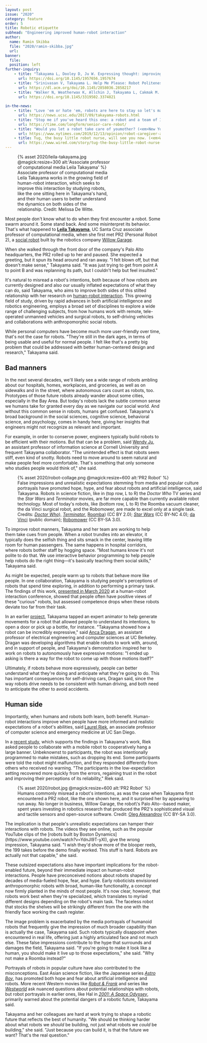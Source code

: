 ```yaml
---
layout: post
issue: "2020"
category: feature
order: 5
title: Robotic etiquette
subhead: "Engineering improved human-robot interaction"
author:
  name: Ramin Skibba
  file: "2020/ramin-skibba.jpg"
  url: 
banner:
  file: 
  position: left
further-inquiry:
    - title: "Takayama L, Dooley D, Ju W. Expressing thought: improving robot readability with animation principles. Proceedings of the 6th ACM/IEEE International Conference on Human-Robot Interaction. March 2011, 69-76."
      url: https://doi.org/10.1145/1957656.1957674
    - title: "Srinivasan V, Takayama L. Help Me Please: Robot Politeness Strategies for Soliciting Help From Humans. Proceedings of the 2016 CHI Conference on Human Factors in Computing Systems. May 2016 4945-4955."
      url: https://dl.acm.org/doi/10.1145/2858036.2858217
    - title: "Walker N, Weatherwax K, Allchin J, Takayama L, Cakmak M. Human Perceptions of a Curious Robot that Performs Off-Task Actions.Proceedings of the 2020 ACM/IEEE International Conference on Human-Robot Interaction (HRI). March 2020, 529-538."
      url: https://doi.org/10.1145/3319502.3374821
   
in-the-news:
    - title: "Love 'em or hate 'em, robots are here to stay so let's make them better, says psychology prof. (UCSC News, September 12, 2017)"
      url: https://news.ucsc.edu/2017/09/takayama-robots.html
    - title: "Stop me if you've heard this one: a robot and a team of Irish scientists walk into a senior living home. (*Time*, October 4, 2019,)"
      url: https://time.com/longform/senior-care-robot/
    - title: "Would you let a robot take care of youmother? (<em>New York Times</em>, December 13, 2019)"
      url: https://www.nytimes.com/2019/12/13/opinion/robot-caregiver-aging.html
    - title: Tug, the busy little robot nurse, will see you now. (<em>Wired</em>, November 10, 2017).
      url: https://www.wired.com/story/tug-the-busy-little-robot-nurse-will-see-you-now/
---
```


<figure class="left" style="width:300px;">
  {% asset 2020/leila-takayama.jpg @magick:resize=300 alt:'Associate professor of computational media Leila Takayama' %}<figcaption>Associate professor of computational media Leila Takayama works in the
growing field of human-robot interaction, which seeks to improve this
interaction by studying robots, like the one sitting here in Takayama's
hand, and their human users to better understand the dynamics on both
sides of the relationship. Credit: Melissa De Witte.</figcaption>
</figure>

Most people don't know what to do when they first encounter a robot.
Some swarm around it. Some stand back. And some misinterpret its
behavior. That's what happened to [**Leila
Takayama**](https://www.soe.ucsc.edu/people/takayama), UC
Santa Cruz associate professor of computational media, when she first
met PR2 (Personal Robot 2), a [social
robot](https://en.wikipedia.org/wiki/Social_robot) built by
the robotics company [Willow
Garage](https://en.wikipedia.org/wiki/Willow_Garage).

When she walked through the front door of the company's Palo Alto
headquarters, the PR2 rolled up to her and paused. She expected a
greeting, but it spun its head around and ran away. "I felt blown off,
but that doesn't make sense," Takayama said. "It was just trying to get
from point A to point B and was replanning its path, but I couldn't help
but feel insulted."

It's natural to misread a robot's intentions, both because of how robots
are currently designed and also our usually inflated expectations of
what they can do, said Takayama, who aims to improve both sides of this
stilted relationship with her research on [human-robot
interaction](https://en.wikipedia.org/wiki/Human%E2%80%93robot_interaction).
This growing field of study, driven by rapid advances in both artificial
intelligence and robotics engineering, employs a broad set of
disciplines to explore a wide range of challenging subjects, from how
humans work with remote, tele-operated unmanned vehicles and surgical
robots, to self-driving vehicles and collaborations
with anthropomorphic social robots.

While personal computers have become much more user-friendly over time,
that's not the case for robots. "They're still in the dark ages, in
terms of being usable and useful for normal people. I felt like that's a
pretty big problem that could be addressed with better human-centered
design and research," Takayama said.

## Bad manners ##

In the next several decades, we'll likely see a wide range of robots
ambling about our hospitals, homes, workplaces, and groceries, as well
as on sidewalks and in the street, where autonomous cars count as
robots, too. Prototypes of those future robots already wander about some
cities, especially in the Bay Area. But today's robots lack the subtle
common sense we humans take for granted every day as we navigate our
social world. And without this common sense in robots, humans get
confused. Takayama's broad background in the social sciences, cognitive
science, behavioral science, and psychology, comes in handy here, giving
her insights that engineers might not recognize as relevant and
important.

For example, in order to conserve power, engineers typically build
robots to be efficient with their motions. But that can be a problem,
said [Wendy
Ju](https://tech.cornell.edu/people/wendy-ju/), an
assistant professor of information science at Cornell University and
frequent Takayama collaborator. "The unintended effect is that robots
seem stiff, even kind of snotty. Robots need to move around to seem
natural and make people feel more comfortable. That's something that
only someone who studies people would think of," she said.
<figure class="" style="width:600px;">
  {% asset 2020/robot-collage.png @magick:resize=600 alt:'PR2 Robot' %}<figcaption>False impressions and unrealistic expectations stemming from media and
popular culture portrayals have promoted hope, hype, and fear about
robots and artificial intelligence, said Takayama. Robots in science
fiction, like in (top row, L to R) the <em>Doctor Who</em> TV series and the
<em>Star Wars</em> and <em>Terminator</em> movies, are far more capable than currently
available robot technology. Most of today&#39;s robots, like (bottom row, L
to R) the Roomba vacuum cleaner, the da Vinci surgical robot, and the
Robomower, are made to excel only at a single task. Credits: <a href="https://commons.wikimedia.org/wiki/File:Doctor_Who_50th_Celebration_-_Cyberman_(11001236893"><em>Doctor
Who</em></a>),
<a href="https://commons.wikimedia.org/wiki/File:Terminator.JPG"><em>Terminator</em></a>,
<a href="https://commons.wikimedia.org/wiki/File:IRobot_Roomba_870_(15860914940">Roomba</a>)
(CC BY 2.0); <a href="http://pngimg.com/download/28371"><em>Star Wars</em></a> (CC BY-NC
4.0); <a href="https://commons.wikimedia.org/wiki/File:WBAMC_first_in_DoD_to_use_robot_for_surgery_160426-A-EK666-506.jpg">da
Vinci</a>
(public domain);
<a href="https://commons.wikimedia.org/wiki/File:Robomow_110_City_2012-06-05.jpg">Robomower</a>
(CC BY-SA 3.0).</figcaption>
</figure>
To improve robot manners, Takayama and her team are working to help them
take cues from people. When a robot trundles into an elevator, it
typically does the selfish thing and sits smack in the center, leaving
little room for human passengers. The same happens in hospital
corridors, where robots bother staff by hogging space. "Most humans know
it's not polite to do that. We use interactive behavior programming to
help people help robots do the right thing&mdash;it's basically teaching
them social skills," Takayama said.

As might be expected, people warm up to robots that behave more like
people. In one collaboration, Takayama is studying people's perceptions
of robots that spend time exploring, in addition to performing a primary
task. The findings of this work, [presented in March
2020](https://doi.org/10.1145/3319502.3374821) at a human-robot
interaction conference, showed that people often have positive views of
these "curious" robots, but assessed competence drops when these robots
deviate too far from their task.

In an earlier
[project](http://www.leilatakayama.org/downloads/Takayama.Animation_HRI2011_prepress.pdf),
Takayama tapped an expert animator to help generate movements for a
robot that allowed people to understand its intentions, to open a door
or pick up a bottle, for instance. "Takayama showed how a robot can be
incredibly expressive," said [Anca
Dragan](https://people.eecs.berkeley.edu/~anca/), an
assistant professor of electrical engineering and computer sciences at
UC Berkeley. Dragan was developing algorithms that enable robots to work
with, around, and in support of people, and Takayama's demonstration
inspired her to work on robots to autonomously have expressive motions:
"I ended up asking is there a way for the robot to come up with those
motions itself?"

Ultimately, if robots behave more expressively, people can better
understand what they're doing and anticipate what they're going to do.
This has important consequences for self-driving cars, Dragan said,
since the way robots drive needs to be consistent with human driving,
and both need to anticipate the other to avoid accidents.

## Human side ##

Importantly, when humans and robots both learn, both benefit.
Human-robot interactions improve when people have more informed and
realistic expectations of a robot's abilities, said [Laurel
Riek](https://cseweb.ucsd.edu/~lriek/), an associate
professor of computer science and emergency medicine at UC San Diego.

In a [recent
study](http://cseweb.ucsd.edu/~lriek/papers/washburn-adeleye-an-riek-THRI-2020.pdf),
which supports the findings in Takayama's work, Riek asked people to
collaborate with a mobile robot to cooperatively hang a large banner.
Unbeknownst to participants, the robot was intentionally programmed to
make mistakes, such as dropping its end. Some participants were told the
robot might malfunction, and they responded differently from others who
received no warning. "The participants in the low-expectation setting
recovered more quickly from the errors, regaining trust in the robot and
improving their perceptions of its reliability," Riek said.
<figure class="" style="width:600px;">
  {% asset 2020/robot.jpg @magick:resize=600 alt:'PR2 Robot' %}<figcaption>Humans commonly misread a robot&#39;s intentions, as was the case when
Takayama first encountered a PR2 robot, like the one shown here, and it
surprised her by appearing to run away. No longer in business, Willow
Garage, the robot\&#39;s Palo Alto--based maker, spent years investing in
robotics research that produced the PR2&#39;s sophisticated visual and
tactile sensors and open-source software. Credit: <a href="https://commons.wikimedia.org/wiki/File:PR2_robot_with_advanced_grasping_hands.JPG">Oleg
Alexandrov</a>
(CC BY-SA 3.0).</figcaption>
</figure>
The implication is that people's unrealistic expectations can hamper
their interactions with robots. The videos they see online, such as the
popular YouTube clips of the [robots built by Boston
Dynamics](https://www.youtube.com/watch?v=YdnJI9T-yXI),
give the wrong impression, Takayama said. "I wish they'd show more of
the blooper reels, the 199 takes before the demo finally worked. This
stuff is hard. Robots are actually not that capable," she said.

These outsized expectations also have important implications for the
robot-enabled future, beyond their immediate impact on human-robot
interactions. People have preconceived notions about robots shaped by
decades of media-fueled hope, fear, and hype. Early roboticists
envisioned anthropomorphic robots with broad, human-like functionality,
a concept now firmly planted in the minds of most people. It's now
clear, however, that robots work best when they're specialized, which
translates to myriad different designs depending on the robot's main
task. The faceless robot that stocks the shelves will be strikingly
different from the one with the friendly face working the cash register.

The image problem is exacerbated by the media portrayals of humanoid
robots that frequently give the impression of much broader capability
than is actually the case, Takayama said. Such robots typically
disappoint when encountered in real life, offering just a highly
articulated face and not much else. These false impressions contribute
to the hype that surrounds and damages the field, Takayama said. "If
you're going to make it look like a human, you should make it live up to
those expectations," she said. "Why not make a Roomba instead?"

Portrayals of robots in popular culture have also contributed to the
misconceptions. East Asian science fiction, like the Japanese series
[*Astro Boy*](https://en.wikipedia.org/wiki/Astro_Boy),
has promoted both hope and fear about artificial intelligence and
robots. More recent Western movies like [*Robot &
Frank*](https://en.wikipedia.org/wiki/Robot_%26_Frank) and
series like [*Westworld*](https://www.hbo.com/westworld)
ask nuanced questions about potential relationships with robots, but
robot portrayals in earlier ones, like Hal in [*2001: A Space
Odyssey*](https://en.wikipedia.org/wiki/2001:_A_Space_Odyssey_(film)),
primarily warned about the potential dangers of a robotic future,
Takayama said.

Takayama and her colleagues are hard at work trying to shape a robotic
future that reflects the best of humanity. "We should be thinking harder
about what robots we *should* be building, not just what robots we
*could* be building," she said. "Just because you can build it, is that
the future we want? That's the real question."
